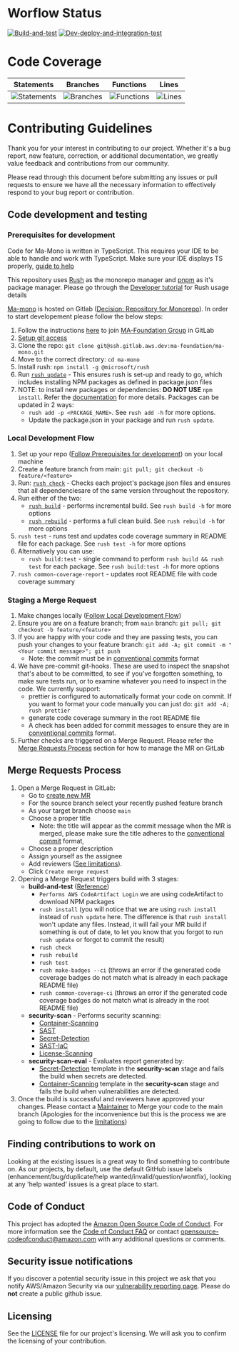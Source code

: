 # Worflow Status
[![Build-and-test](https://github.com/awslabs/monorepo-for-service-workbench/workflows/Build-and-test/badge.svg?branch=develop)](https://github.com/awslabs/monorepo-for-service-workbench/workflows/Build-and-test/badge.svg?branch=develop)
[![Dev-deploy-and-integration-test](https://github.com/awslabs/monorepo-for-service-workbench/workflows/Dev-deploy-and-integration-test/badge.svg?branch=develop)](https://github.com/awslabs/monorepo-for-service-workbench/workflows/Dev-deploy-and-integration-test/badge.svg?branch=develop)

# Code Coverage
| Statements                  | Branches                | Functions                 | Lines             |
| --------------------------- | ----------------------- | ------------------------- | ----------------- |
| ![Statements](https://img.shields.io/badge/statements-85.6%25-yellow.svg?style=flat) | ![Branches](https://img.shields.io/badge/branches-82.28%25-yellow.svg?style=flat) | ![Functions](https://img.shields.io/badge/functions-92.73%25-brightgreen.svg?style=flat) | ![Lines](https://img.shields.io/badge/lines-85.83%25-yellow.svg?style=flat) |
# Contributing Guidelines

Thank you for your interest in contributing to our project. Whether it's a bug report, new feature, correction, or additional documentation, we greatly value feedback and contributions from our community.

Please read through this document before submitting any issues or pull requests to ensure we have all the necessary information to effectively respond to your bug report or contribution.

## Code development and testing

### Prerequisites for development

Code for Ma-Mono is written in TypeScript. This requires your IDE to be able to handle and work with TypeScript. Make sure your IDE displays TS properly, [guide to help](https://medium.com/@netczuk/even-faster-code-formatting-using-eslint-22b80d061461)

This repository uses [Rush](https://rushjs.io/pages/intro/welcome/) as the monorepo manager and [pnpm](https://rushjs.io/pages/maintainer/package_managers/) as it's package manager. Please go through the [Developer tutorial](https://rushjs.io/pages/developer/new_developer/) for Rush usage details

[Ma-mono](https://gitlab.aws.dev/ma-foundation/ma-mono) is hosted on Gitlab ([Decision: Repository for Monorepo](https://quip-amazon.com/jBvNAvWbpq6V/Decision-Repository-for-Monorepo)). In order to start developement please follow the below steps:

1. Follow the instructions [here](https://w.amazon.com/bin/view/AWS/Teams/WWPS/TSD/GitLab/#HJoiningaTeamGroup) to join [MA-Foundation Group](https://gitlab.aws.dev/ma-foundation) in GitLab
2. [Setup git access](https://w.amazon.com/bin/view/AWS/Teams/WWPS/TSD/GitLab/#HSettingupgitAccess)
3. Clone the repo: `git clone git@ssh.gitlab.aws.dev:ma-foundation/ma-mono.git`
4. Move to the correct directory: `cd ma-mono`
5. Install rush: `npm install -g @microsoft/rush`
6. Run [`rush update`](https://rushjs.io/pages/commands/rush_update/) - This ensures rush is set-up and ready to go, which includes installing NPM packages as defined in package.json files
7. NOTE: to install new packages or dependencies: **DO NOT USE** `npm install`. Refer the [documentation](https://rushjs.io/pages/developer/modifying_package_json/) for more details. Packages can be updated in 2 ways:
   - `rush add -p <PACKAGE_NAME>`. See `rush add -h` for more options.
   - Update the package.json in your package and run `rush update`.

### Local Development Flow

1. Set up your repo ([Follow Prerequisites for development](#prerequisites-for-development)) on your local machine
2. Create a feature branch from main: `git pull; git checkout -b feature/<feature>`
3. Run: [`rush check`](https://rushjs.io/pages/commands/rush_check/) - Checks each project's package.json files and ensures that all dependenciesare of the same version throughout the repository.
4. Run either of the two:
   - [`rush build`](https://rushjs.io/pages/commands/rush_build/) - performs incremental build. See `rush build -h` for more options
   - [`rush rebuild`](https://rushjs.io/pages/commands/rush_rebuild/) - performs a full clean build. See `rush rebuild -h` for more options
5. `rush test` - runs test and updates code coverage summary in README file for each package. See `rush test -h` for more options
6. Alternatively you can use:
   - `rush build:test` - single command to perform `rush build && rush test` for each package. See `rush build:test -h` for more options
7. `rush common-coverage-report` - updates root README file with code coverage summary

### Staging a Merge Request

1. Make changes locally ([Follow Local Development Flow](#Local-Development-Flow))
2. Ensure you are on a feature branch; from `main` branch: `git pull; git checkout -b feature/<feature>`
3. If you are happy with your code and they are passing tests, you can push your changes to your feature branch: `git add -A; git commit -m "<Your commit message>"; git push`
    - Note: the commit must be in [conventional commits](https://www.conventionalcommits.org/en/v1.0.0/) format
4. We have pre-commit git-hooks. These are used to inspect the snapshot that's about to be committed, to see if you've forgotten something, to make sure tests run, or to examine whatever you need to inspect in the code. We currently support:
    - prettier is configured to automatically format your code on commit. If you want to format your code manually you can just do: `git add -A; rush prettier`
    - generate code coverage summary in the root README file
    - A check has been added for commit messages to ensure they are in [conventional commits](https://www.conventionalcommits.org/en/v1.0.0/) format.
5. Further checks are triggered on a Merge Request. Please refer the [Merge Requests Process](#merge-requests-process) section for how to manage the MR on GitLab

## Merge Requests Process

1. Open a Merge Request in GitLab:
    - Go to [create new MR](https://gitlab.aws.dev/ma-foundation/ma-mono/-/merge_requests/new)
    - For the source branch select your recently pushed feature branch
    - As your target branch choose `main`
    - Choose a proper title
        - Note: the title will appear as the commit message when the MR is merged, please make sure the title adheres to the [conventional commit](https://www.conventionalcommits.org/en/v1.0.0/) format, 
    - Choose a proper description
    - Assign yourself as the assignee
    - Add reviewers ([See limitations](https://quip-amazon.com/jBvNAvWbpq6V/Decision-Repository-for-Monorepo#temp:C:XHKd59c38e62a0c4e2c94800bcf7)).
    - Click `Create merge request`
2. Opening a Merge Request triggers build with 3 stages:
    - **build-and-test** ([Reference](https://rushjs.io/pages/maintainer/enabling_ci_builds/))
        - `Performs AWS CodeArtifact Login` we are using codeArtifact to download NPM packages
        - `rush install` (you will notice that we are using `rush install` instead of `rush update` here. The difference is that `rush install` won't update any files. Instead, it will fail your MR build if something is out of date, to let you know that you forgot to run `rush update` or forgot to commit the result)
        - `rush check`
        - `rush rebuild`
        - `rush test`
        - `rush make-badges --ci` (throws an error if the generated code coverage badges do not match what is already in each package README file)
        - `rush common-coverage-ci` (throws an error if the generated code coverage badges do not match what is already in the root README file)
    - **security-scan** - Performs security scanning:
        - [Container-Scanning](https://docs.gitlab.com/ee/user/application_security/container_scanning/)
        - [SAST](https://docs.gitlab.com/ee/user/application_security/sast/)
        - [Secret-Detection](https://docs.gitlab.com/ee/user/application_security/secret_detection/)
        - [SAST-IaC](https://docs.gitlab.com/ee/user/application_security/iac_scanning/)
        - [License-Scanning](https://docs.gitlab.com/ee/user/compliance/license_compliance/#include-the-license-scanning-template)
    - **security-scan-eval** - Evaluates report generated by: 
        - [Secret-Detection](https://docs.gitlab.com/ee/user/application_security/secret_detection/) template in the **security-scan** stage and fails the build when secrets are detected.
        - [Container-Scanning](https://docs.gitlab.com/ee/user/application_security/container_scanning/) template in the **security-scan** stage and fails the build when vulnerabilities are detected.
3. Once the build is successful and reviewers have approved your changes. Please contact a [Maintainer](https://quip-amazon.com/jBvNAvWbpq6V/Decision-Repository-for-Monorepo#temp:C:XHK259edb7d77b44c3a85de0c1a4) to Merge your code to the main branch (Apologies for the inconvenience but this is the process we are going to follow due to the [limitations](https://quip-amazon.com/jBvNAvWbpq6V/Decision-Repository-for-Monorepo#temp:C:XHKd59c38e62a0c4e2c94800bcf7))

## Finding contributions to work on

Looking at the existing issues is a great way to find something to contribute on. As our projects, by default, use the default GitHub issue labels (enhancement/bug/duplicate/help wanted/invalid/question/wontfix), looking at any 'help wanted' issues is a great place to start.

## Code of Conduct

This project has adopted the [Amazon Open Source Code of Conduct](https://aws.github.io/code-of-conduct).
For more information see the [Code of Conduct FAQ](https://aws.github.io/code-of-conduct-faq) or contact
opensource-codeofconduct@amazon.com with any additional questions or comments.

## Security issue notifications

If you discover a potential security issue in this project we ask that you notify AWS/Amazon Security via our [vulnerability reporting page](http://aws.amazon.com/security/vulnerability-reporting/). Please do **not** create a public github issue.

## Licensing

See the [LICENSE](LICENSE) file for our project's licensing. We will ask you to confirm the licensing of your contribution.